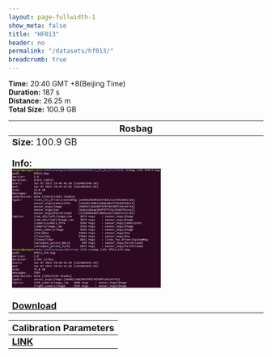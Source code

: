 ```yaml
---
layout: page-fullwidth-1
show_meta: false
title: "HF013"
header: no
permalink: "/datasets/hf013/"
breadcrumb: true
---
```

<b>Time:</b> 20:40 GMT +8(Beijing Time) <br>
<b>Duration:</b> 187 s<br>
<b>Distance:</b> 26.25 m<br>
<b>Total Size:</b> 100.9 GB<br>

<td>
 <table>
 <thead>
	<tr>
      <th><font size="4">Rosbag</font></th>
	</tr >
  </thead>
	<tr>
        <td width="90%">
            <font size="4">
                    <b>Size:</b> 100.9 GB<br>
                    <br>
                    <b>Info:</b><br>
                    <img src="/data_image/hf013/hf001_bag_info.png" width='60%'/><br>
                    <br>
                    <b><a href="https://rec.ustc.edu.cn/share/f546d460-0673-11ee-8c43-cfac02bd3347"><font size="4">Download</font></a></b>
            </font>
        </td>
    </tr>
</table>
</td>


<table>
 <thead>
	<tr>
      <th><font size="4">Calibration Parameters</font></th>
	</tr >
  </thead>
    <tr>
	    <td>
        <font size="4">
            <b><a href="https://rec.ustc.edu.cn/share/9fd0d230-93ec-11ed-b3b3-359b0111d730">LINK</a></b>
        </font>
        </td>
	</tr >
</table>

